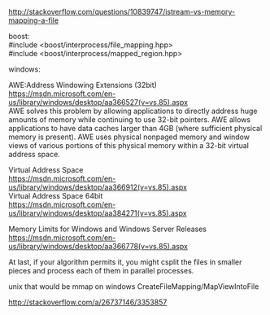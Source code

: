 
http://stackoverflow.com/questions/10839747/istream-vs-memory-mapping-a-file

boost:  
#include <boost/interprocess/file_mapping.hpp>  
#include <boost/interprocess/mapped_region.hpp>  

windows:  







AWE:Address Windowing Extensions (32bit)   
https://msdn.microsoft.com/en-us/library/windows/desktop/aa366527(v=vs.85).aspx  
AWE solves this problem by allowing applications to directly address huge amounts of memory while continuing to use 32-bit pointers. AWE allows applications to have data caches larger than 4GB (where sufficient physical memory is present). AWE uses physical nonpaged memory and window views of various portions of this physical memory within a 32-bit virtual address space.

Virtual Address Space  
https://msdn.microsoft.com/en-us/library/windows/desktop/aa366912(v=vs.85).aspx  
Virtual Address Space 64bit   
https://msdn.microsoft.com/en-us/library/windows/desktop/aa384271(v=vs.85).aspx  
  
Memory Limits for Windows and Windows Server Releases  
https://msdn.microsoft.com/en-us/library/windows/desktop/aa366778(v=vs.85).aspx  


At last, if your algorithm permits it, 
you might csplit the files in smaller pieces and process each of them in parallel processes.



unix that would be mmap on windows CreateFileMapping/MapViewIntoFile


http://stackoverflow.com/a/26737146/3353857

